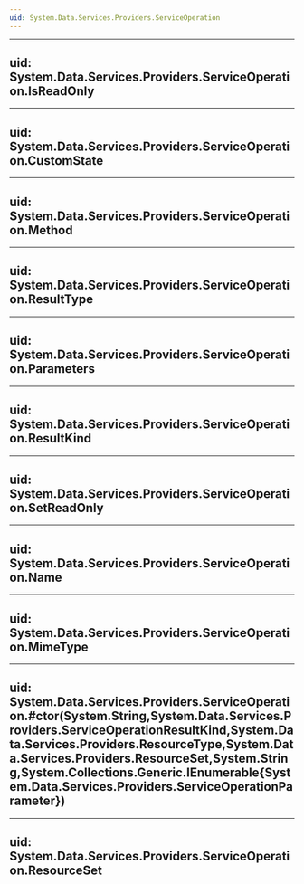 ```yaml
---
uid: System.Data.Services.Providers.ServiceOperation
---
```


---
uid: System.Data.Services.Providers.ServiceOperation.IsReadOnly
---

---
uid: System.Data.Services.Providers.ServiceOperation.CustomState
---

---
uid: System.Data.Services.Providers.ServiceOperation.Method
---

---
uid: System.Data.Services.Providers.ServiceOperation.ResultType
---

---
uid: System.Data.Services.Providers.ServiceOperation.Parameters
---

---
uid: System.Data.Services.Providers.ServiceOperation.ResultKind
---

---
uid: System.Data.Services.Providers.ServiceOperation.SetReadOnly
---

---
uid: System.Data.Services.Providers.ServiceOperation.Name
---

---
uid: System.Data.Services.Providers.ServiceOperation.MimeType
---

---
uid: System.Data.Services.Providers.ServiceOperation.#ctor(System.String,System.Data.Services.Providers.ServiceOperationResultKind,System.Data.Services.Providers.ResourceType,System.Data.Services.Providers.ResourceSet,System.String,System.Collections.Generic.IEnumerable{System.Data.Services.Providers.ServiceOperationParameter})
---

---
uid: System.Data.Services.Providers.ServiceOperation.ResourceSet
---
